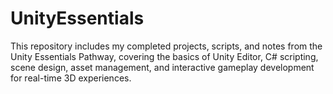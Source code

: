 # UnityEssentials
This repository includes my completed projects, scripts, and notes from the Unity Essentials Pathway, covering the basics of Unity Editor, C# scripting, scene design, asset management, and interactive gameplay development for real-time 3D experiences.
